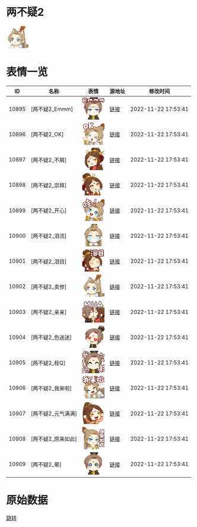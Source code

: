 # 两不疑2

<img src="./cover.png" height="60" alt="cover" />

# 表情一览

|ID|名称|表情|源地址|修改时间|
|----|----|----|----|----|
|10895|[两不疑2_Emmm]|<img src="./pic/010895_%5B两不疑2_Emmm%5D.png" height="60" alt="Emmm"/>|[链接](http://i0.hdslb.com/bfs/emote/8dbe53248ead5804975b3fbf8023e7c9cf42d6c4.png)|2022-11-22 17:53:41|
|10896|[两不疑2_OK]|<img src="./pic/010896_%5B两不疑2_OK%5D.png" height="60" alt="OK"/>|[链接](http://i0.hdslb.com/bfs/emote/3311b8d22c8f3dbe5e68aaeb338e3caff57de989.png)|2022-11-22 17:53:41|
|10897|[两不疑2_不屑]|<img src="./pic/010897_%5B两不疑2_不屑%5D.png" height="60" alt="不屑"/>|[链接](http://i0.hdslb.com/bfs/emote/f434c93804bdd7bbc1d54bdec8d007e1a7b2c684.png)|2022-11-22 17:53:41|
|10898|[两不疑2_崇拜]|<img src="./pic/010898_%5B两不疑2_崇拜%5D.png" height="60" alt="崇拜"/>|[链接](http://i0.hdslb.com/bfs/emote/e26e90a5bd68a5d290103987465f4dcd88ffc55c.png)|2022-11-22 17:53:41|
|10899|[两不疑2_开心]|<img src="./pic/010899_%5B两不疑2_开心%5D.png" height="60" alt="开心"/>|[链接](http://i0.hdslb.com/bfs/emote/d10af10ab2cbc32efbeed5489a283d7cb7d36f6b.png)|2022-11-22 17:53:41|
|10900|[两不疑2_泪流]|<img src="./pic/010900_%5B两不疑2_泪流%5D.png" height="60" alt="泪流"/>|[链接](http://i0.hdslb.com/bfs/emote/f3039484ec1498ea4a09bec1cae473d83774a0ff.png)|2022-11-22 17:53:41|
|10901|[两不疑2_泪目]|<img src="./pic/010901_%5B两不疑2_泪目%5D.png" height="60" alt="泪目"/>|[链接](http://i0.hdslb.com/bfs/emote/6813943a279dfd5a6ce5da05bfe7c71086bd45db.png)|2022-11-22 17:53:41|
|10902|[两不疑2_卖惨]|<img src="./pic/010902_%5B两不疑2_卖惨%5D.png" height="60" alt="卖惨"/>|[链接](http://i0.hdslb.com/bfs/emote/354d29732eb3be8f4bc194f776452b62355ea55a.png)|2022-11-22 17:53:41|
|10903|[两不疑2_亲亲]|<img src="./pic/010903_%5B两不疑2_亲亲%5D.png" height="60" alt="亲亲"/>|[链接](http://i0.hdslb.com/bfs/emote/6f9e64a65894e5809339646ecfff63fe6d9f1752.png)|2022-11-22 17:53:41|
|10904|[两不疑2_色迷迷]|<img src="./pic/010904_%5B两不疑2_色迷迷%5D.png" height="60" alt="色迷迷"/>|[链接](http://i0.hdslb.com/bfs/emote/42cfb8584caf009e4dab525a50f447ca445e9a54.png)|2022-11-22 17:53:41|
|10905|[两不疑2_栓Q]|<img src="./pic/010905_%5B两不疑2_栓Q%5D.png" height="60" alt="栓Q"/>|[链接](http://i0.hdslb.com/bfs/emote/306c72aac31dc928ccadf83f9b56071ce2851251.png)|2022-11-22 17:53:41|
|10906|[两不疑2_我来啦]|<img src="./pic/010906_%5B两不疑2_我来啦%5D.png" height="60" alt="我来啦"/>|[链接](http://i0.hdslb.com/bfs/emote/418880196203666cbf2312c859ce81a038cdfaa2.png)|2022-11-22 17:53:41|
|10907|[两不疑2_元气满满]|<img src="./pic/010907_%5B两不疑2_元气满满%5D.png" height="60" alt="元气满满"/>|[链接](http://i0.hdslb.com/bfs/emote/2df6a6fcd97f8404d0b7ee528c4c97219d55f70d.png)|2022-11-22 17:53:41|
|10908|[两不疑2_原来如此]|<img src="./pic/010908_%5B两不疑2_原来如此%5D.png" height="60" alt="原来如此"/>|[链接](http://i0.hdslb.com/bfs/emote/476ff5bfec1dd801489ec70c2be20638331a54f4.png)|2022-11-22 17:53:41|
|10909|[两不疑2_晕]|<img src="./pic/010909_%5B两不疑2_晕%5D.png" height="60" alt="晕"/>|[链接](http://i0.hdslb.com/bfs/emote/6823f2f4f7b9ba3f4b9250b3321e48e1c2263a21.png)|2022-11-22 17:53:41|

# 原始数据

[跳转](./raw.json)

